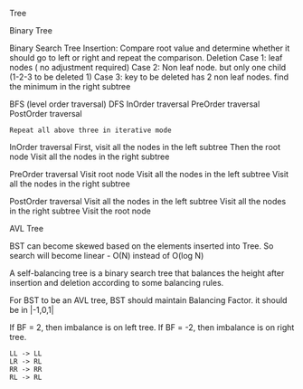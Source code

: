 

Tree 

Binary Tree

Binary Search Tree
	Insertion:
		Compare root value and determine whether it should go to left or right and repeat the comparison.
	Deletion
		Case 1: leaf nodes ( no adjustment required)
		Case 2: Non leaf node. but only one child (1-2-3 to be deleted 1)
		Case 3: key to be deleted has 2 non leaf nodes.
				find the minimum in the right subtree

BFS (level order traversal)
DFS 
	InOrder traversal
	PreOrder traversal
	PostOrder traversal
	
	Repeat all above three in iterative mode


InOrder traversal
	First, visit all the nodes in the left subtree
	Then the root node
	Visit all the nodes in the right subtree
	
PreOrder traversal
	Visit root node
	Visit all the nodes in the left subtree
	Visit all the nodes in the right subtree

PostOrder traversal
	Visit all the nodes in the left subtree
	Visit all the nodes in the right subtree
	Visit the root node
	
	
AVL Tree

BST can become skewed based on the elements inserted into Tree. So search will become linear  - O(N) instead of O(log N)

A self-balancing tree is a binary search tree that balances the height after insertion and deletion according to some balancing rules.

For BST to be an AVL tree, BST should maintain Balancing Factor. it should be in |-1,0,1|


If BF =  2, then imbalance is on left tree.
If BF = -2, then imbalance is on right tree.

	LL -> LL
	LR -> RL
	RR -> RR
	RL -> RL

